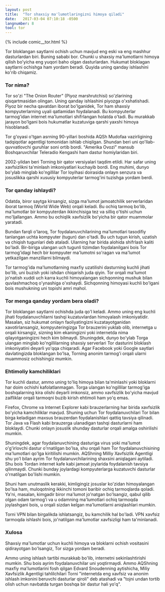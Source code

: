 ```yaml
---
layout: post
title:  "Tor shaxsiy ma'lumotlaringizni himoya qiladi"
date:   2017-03-04 07:10:18 -0500
langnumber: 8
tool: tor
---
```


{% include comic__tor.html %}


Tor bloklangan saytlarni ochish uchun mavjud eng eski va eng mashhur dasturlardan biri. Buning sababi bor. Chunki u shaxsiy ma'lumotlarni himoya qilish bo'yicha eng yuqori baho olgan dasturlardan. Hukumat bloklagan saytlarni ochishga ham yordam beradi. Quyida uning qanday ishlashini ko'rib chiqamiz.



### Tor nima? ###

Tor so'zi "The Onion Router" (Piyoz marshrutchisi) so'zlarining qisqartmasidan olingan. Uning qanday ishlashini piyozga o'xshatishadi. Piyoz bir necha qavatdan iborat bo'lganidek, Tor ham shaxsiy kompyuterlarning uyali qatlamidan foydalanadi. Bu kompyuterlar tarmog'idan internet ma'lumotlari shifrlangan holatda o'tadi. Bu murakkab jarayon bo'lgani bois hukumatlar kuzatuviga qarshi yaxshi himoya hisoblanadi.

Tor g'oyasi o'tgan asrning 90-yillari boshida AQSh Mudofaa vazirligining tadqiqotlar agentligi tomonidan ishlab chiqilgan. Shundan beri uni qo'llab-quvvatlovchi guruhlar soni ortib bordi. "Amerika Ovozi" mansub Boshqaruvchilar Teleradio Kengashi ham dastur homiylaridan biri.

2002-yildan beri Torning bir qator versiyalari taqdim etildi. Har safar uning xavfsizlikni ta'minlash imkoniyatlari kuchayib bordi. Eng muhimi, dunyo bo'ylab minglab ko'ngillilar Tor loyihasi doirasida onlayn senzura va josuslikka qarshi xususiy kompyuterlar tarmog'ini tuzishga yordam berdi.



<h3 class='subhed icon how'>Tor qanday ishlaydi?</h3>

Odatda, biror saytga kirsangiz, sizga ma'lumot jamoatchilik serverlaridan iborat tarmoq (World Wide Web) orqali keladi. Bu ochiq tarmoq bo'lib, ma'lumotlar bir kompyuterdan ikkinchisiga tez va silliq o'tishi uchun mo'ljallangan. Ammo bu ochiqlik xavfsizlik bo'yicha bir qator muammolar yaratadi.

Bundan farqli o'laroq, Tor foydalanuvchilarining ma'lumotlari tasodifiy tanlangan uchta kompyuter (tugun) dan o'tadi. Bu uch tugun kirish, uzatish va chiqish tugunlari deb ataladi. Ularning har birida alohida shifrlash kaliti bo'ladi. Bir-biriga ulangan uch tugunli tizimdan foydalanilgani bois Tor tarmog'idagi hech bir kompyuter ma'lumotni so'ragan va ma'lumot yetkazilgan manzillarni bilmaydi.

Tor tarmog'ida ma'lumotlarning maxfiy uzatilishi dasturning kuchli jihati bo'lib, uni buzish yoki ishdan chiqarish juda qiyin. Tor orqali ma'lumot jo'natish xuddi uch karra kuchli himoyalangan sichqonning mushuk bilan quvlashmachoq o'ynashiga o'xshaydi. Sichqonning himoyasi kuchli bo'lgani bois mushukning uni topishi amri mahol.



<h3 class='subhed icon help'>Tor menga qanday yordam bera oladi?</h3>

Tor bloklangan saytlarni ochishda juda qo'l keladi. Ammo uning eng kuchli jihati foydalanuvchilarni tashqi kuzatuvlardan himoyalash imkoniyatidir. Masalan, siz hukumat onlayn faoliyatingizni kuzatayotganidan xavotirlansangiz, kompyuteringizga Tor brauzerini yuklab olib, internetga u orqali kirsangiz, sizning kim ekaningizni yoki internetda nima qilayotganingizni hech kim bilmaydi. Shuningdek, dunyo bo'ylab Torga ulangan minglab ko'ngillilarning shaxsiy serverlari Tor dasturini bloklash imkoniyatini deyarli yo'qqa chiqaradi. Agar Facebook yoki Google saytlari davlatingizda bloklangan bo'lsa, Torning anonim tarmog'i orqali ularni muammosiz ochishingiz mumkin.



<h3 class='subhed icon caution'>Ehtimoliy kamchiliklari</h3>

Tor kuchli dastur, ammo uning to'liq himoya bilan ta'minlashi yoki bloklarni har doim ochishi kafolatlanmagan. Torga ulangan ko'ngillilar tarmog'iga boshqalarning kira olishi deyarli imkonsiz, ammo xavfsizlik bo'yicha mavjud zaifliklar orqali tarmoqni buzib kirish ehtimoli ham yo'q emas.

Firefox, Chrome va Internet Explorer kabi brauzerlarning har birida xavfsizlik bo'yicha kamchiliklar mavjud. Shuning uchun Tor foydalanuvchilari Tor bilan birga keladigan maxsus brauzerdan foydalanishlari qattiq tavsiya qilinadi. Tor Java va Flash kabi brauzerga ulanadigan tashqi dasturlarni ham bloklaydi. Chunki onlayn josuslik shunday dasturlar orqali amalga oshirilishi mumkin.

Shuningdek, agar foydalanuvchining dasturiga virus yoki ma'lumot o'g'irlovchi dastur o'rnatilgan bo'lsa, shu orqali ham Tor foydalanuvchisining ma'lumotlari qo'lga kiritilishi mumkin. AQShning Milliy Xavfsizlik Agentligi shu yo'l bilan ayrim Tor foydalanuvchilarining shaxsini aniqlagani aytiladi. Shu bois Tordan internet kafe kabi jamoat joylarida foydalanish tavsiya qilinmaydi. Chunki bunday joylardagi kompyuterlarga kuzatuvchi dasturlar o'rnatilgan bo'lishi mumkin.

Shuni ham unutmaslik kerakki, kimligingiz josuslar ko'zidan himoyalangan bo'lsa ham, muloqotning ikkinchi tomoni baribir ochiq tarmoqlarda qoladi. Ya'ni, masalan, kimgadir biror ma'lumot jo'natgan bo'lsangiz, qabul qilib olgan odam tarmog'i va u odamning ma'lumotlari ochiq tarmoqda joylashgani bois, u orqali sizdan kelgan ma'lumotlarni aniqlashlari mumkin.

Torni VPN bilan birgalikda ishlatsangiz, bu kamchilik hal bo'ladi. VPN xavfsiz tarmoqda ishlashi bois, jo'natilgan ma'lumotlar xavfsizligi ham ta'minlanadi.



<h3 class='subhed icon bottomLine'>Xulosa</h3>

Shaxsiy ma'lumotlar uchun kuchli himoya va bloklarni ochish vositasini qidirayotgan bo'lsangiz, Tor sizga yordam beradi.

Ammo uning ishlash tartibi murakkab bo'lib, internetni sekinlashtirishi mumkin. Shu bois ayrim foydalanuvchilar uni yoqtirmaydi. Ammo AQShning maxfiy ma'lumotlarini fosh qilgan Edvard Snoudenning aytishicha, Miliy Xavfsizlik Agentligi tahlilchilari Torni "internetda eng xavfsiz va anonim ishlash imkonini beruvchi dasturlar qiroli" deb atashadi va "tojni undan tortib olish uchun navbatda turgan boshqa bir dastur hali yo'q".